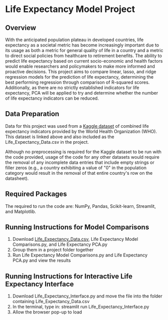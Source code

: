 # Life Expectancy Model Project

## Overview
With the anticipated population plateau in developed countries, life expectancy as a societal metric has become increasingly important due to its usage as both a metric for general quality of life in a country and a metric to direct social policies from healthcare to retirement benefits. The ability to predict life expectancy based on current socio-economic and health factors would enable researchers and policymakers to make more informed and proactive decisions. This project aims to compare linear, lasso, and ridge regression models for the prediction of life expectancy, determining the best performing regression through comparison of R-squared scores. Additionally, as there are no strictly established indicators for life expectancy, PCA will be applied to try and determine whether the number of life expectancy indicators can be reduced.

## Data Preparation
Data for this project was used from a [Kaggle dataset](https://www.kaggle.com/datasets/kumarajarshi/life-expectancy-who/data) of combined life expectancy indicators provided by the World Health Organization (WHO). This dataset is linked above and also included as the Life_Expectancy_Data.csv in the project.

Although no preprocessing is required for the Kaggle dataset to be run with the code provided, usage of the code for any other datasets would require the removal of any incomplete data entries that include empty strings or filler zeros (e.g., a country exhibiting a value of "0" in the population category would result in the removal of that entire country's row on the datasheet). 

## Required Packages 
The required to run the code are: NumPy, Pandas, Scikit-learn, Streamlit, and Matplotlib. 

## Running Instructions for Model Comparisons 
1. Download [Life_Expectancy_Data.csv](Life_Expectancy_Data.csv), Life Expectancy Model Comparisons.py, and Life Expectancy PCA.py
2. Group them in a project folder together
3. Run Life Expectancy Model Comparisons.py and Life Expectancy PCA.py and view the results

## Running Instructions for Interactive Life Expectancy Interface
1. Download Life_Expectancy_Interface.py and move the file into the folder containing Life_Expectancy_Data.csv
2. In the terminal, type in: streamlit run Life_Expectancy_Interface.py
3. Allow the browser pop-up to load
